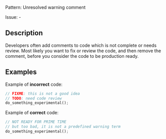Pattern: Unresolved warning comment

Issue: -

## Description

Developers often add comments to code which is not complete or needs review. Most likely you want to fix or review the code, and then remove the comment, before you consider the code to be production ready.

## Examples

Example of **incorrect** code:

```rs
// FIXME: this is not a good idea
// TODO: need code review
do_something_experimental();
```

Example of **correct** code:

```rs
// NOT READY FOR PRIME TIME
// but too bad, it is not a predefined warning term
do_something_experimental();
```